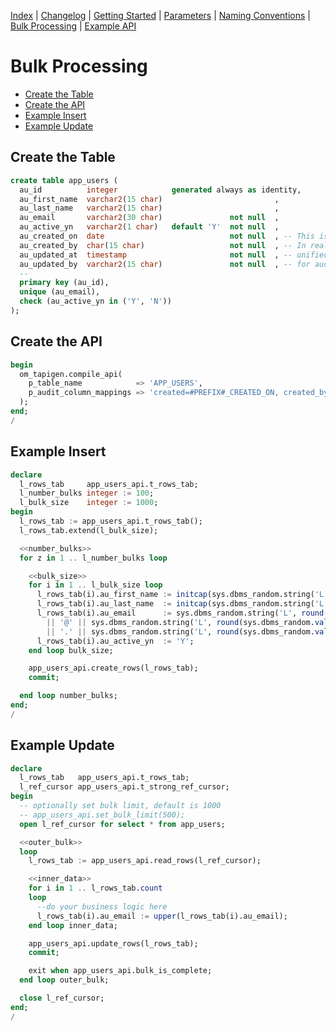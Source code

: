 <!-- nav -->

[Index](README.md)
| [Changelog](changelog.md)
| [Getting Started](getting-started.md)
| [Parameters](parameters.md)
| [Naming Conventions](naming-conventions.md)
| [Bulk Processing](bulk-processing.md)
| [Example API](example-api.md)

<!-- navstop -->

# Bulk Processing

<!-- toc -->

- [Create the Table](#create-the-table)
- [Create the API](#create-the-api)
- [Example Insert](#example-insert)
- [Example Update](#example-update)

<!-- tocstop -->

## Create the Table

```sql
create table app_users (
  au_id          integer            generated always as identity,
  au_first_name  varchar2(15 char)                         ,
  au_last_name   varchar2(15 char)                         ,
  au_email       varchar2(30 char)               not null  ,
  au_active_yn   varchar2(1 char)   default 'Y'  not null  ,
  au_created_on  date                            not null  , -- This is only for demo purposes.
  au_created_by  char(15 char)                   not null  , -- In reality we expect more
  au_updated_at  timestamp                       not null  , -- unified names and types
  au_updated_by  varchar2(15 char)               not null  , -- for audit columns.
  --
  primary key (au_id),
  unique (au_email),
  check (au_active_yn in ('Y', 'N'))
);
```

## Create the API

```sql
begin
  om_tapigen.compile_api(
    p_table_name            => 'APP_USERS',
    p_audit_column_mappings => 'created=#PREFIX#_CREATED_ON, created_by=#PREFIX#_CREATED_BY, updated=#PREFIX#_UPDATED_AT, updated_by=#PREFIX#_UPDATED_BY'
  );
end;
/
```

## Example Insert

```sql
declare
  l_rows_tab     app_users_api.t_rows_tab;
  l_number_bulks integer := 100;
  l_bulk_size    integer := 1000;
begin
  l_rows_tab := app_users_api.t_rows_tab();
  l_rows_tab.extend(l_bulk_size);

  <<number_bulks>>
  for z in 1 .. l_number_bulks loop

    <<bulk_size>>
    for i in 1 .. l_bulk_size loop
      l_rows_tab(i).au_first_name := initcap(sys.dbms_random.string('L', round(sys.dbms_random.value(3, 15))));
      l_rows_tab(i).au_last_name  := initcap(sys.dbms_random.string('L', round(sys.dbms_random.value(3, 15))));
      l_rows_tab(i).au_email      := sys.dbms_random.string('L', round(sys.dbms_random.value(6, 12)))
        || '@' || sys.dbms_random.string('L', round(sys.dbms_random.value(6, 12)))
        || '.' || sys.dbms_random.string('L', round(sys.dbms_random.value(2, 4)));
      l_rows_tab(i).au_active_yn  := 'Y';
    end loop bulk_size;

    app_users_api.create_rows(l_rows_tab);
    commit;

  end loop number_bulks;
end;
/
```

## Example Update

```sql
declare
  l_rows_tab   app_users_api.t_rows_tab;
  l_ref_cursor app_users_api.t_strong_ref_cursor;
begin
  -- optionally set bulk limit, default is 1000
  -- app_users_api.set_bulk_limit(500);
  open l_ref_cursor for select * from app_users;

  <<outer_bulk>>
  loop
    l_rows_tab := app_users_api.read_rows(l_ref_cursor);

    <<inner_data>>
    for i in 1 .. l_rows_tab.count
    loop
      --do your business logic here
      l_rows_tab(i).au_email := upper(l_rows_tab(i).au_email);
    end loop inner_data;

    app_users_api.update_rows(l_rows_tab);
    commit;

    exit when app_users_api.bulk_is_complete;
  end loop outer_bulk;

  close l_ref_cursor;
end;
/
```
